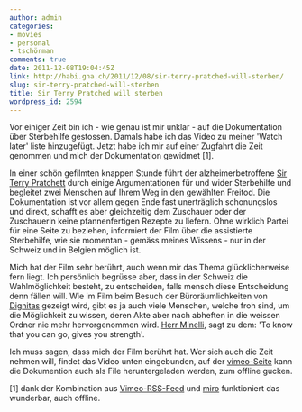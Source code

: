 ```yaml
---
author: admin
categories:
- movies
- personal
- tschörman
comments: true
date: 2011-12-08T19:04:45Z
link: http://habi.gna.ch/2011/12/08/sir-terry-pratched-will-sterben/
slug: sir-terry-pratched-will-sterben
title: Sir Terry Pratched will sterben
wordpress_id: 2594
---
```


Vor einiger Zeit bin ich - wie genau ist mir unklar - auf die Dokumentation über Sterbehilfe gestossen. Damals habe ich das Video zu meiner 'Watch later' liste hinzugefügt. Jetzt habe ich mir auf einer Zugfahrt die Zeit genommen und mich der Dokumentation gewidmet [1].




In einer schön gefilmten knappen Stunde führt der alzheimerbetroffene [Sir Terry Pratchett](http://www.terrypratchett.co.uk/) durch einige Argumentationen für und wider Sterbehilfe und begleitet zwei Menschen auf Ihrem Weg in den gewählten Freitod. Die Dokumentation ist vor allem gegen Ende fast unerträglich schonungslos und direkt, schafft es aber gleichzeitig dem Zuschauer oder der Zuschauerin keine pfannenfertigen Rezepte zu liefern. Ohne wirklich Partei für eine Seite zu beziehen, informiert der Film über die assistierte Sterbehilfe, wie sie momentan - gemäss meines Wissens - nur in der Schweiz und in Belgien möglich ist.




Mich hat der Film sehr berührt, auch wenn mir das Thema glücklicherweise fern liegt. Ich persönlich begrüsse aber, dass in der Schweiz die Wahlmöglichkeit besteht, zu entscheiden, falls mensch diese Entscheidung denn fällen will. Wie im Film beim Besuch der Büroräumlichkeiten von [Dignitas](http://dignitas.ch/) gezeigt wird, gibt es ja auch viele Menschen, welche froh sind, um die Möglichkeit zu wissen, deren Akte aber nach abheften in die weissen Ordner nie mehr hervorgenommen wird. [Herr Minelli](http://en.wikipedia.org/wiki/Ludwig_Minelli), sagt zu dem: 'To know that you can go, gives you strength'.




Ich muss sagen, dass mich der Film berührt hat. Wer sich auch die Zeit nehmen will, findet das Video unten eingebunden, auf der [vimeo-Seite](http://vimeo.com/25239708) kann die Dokumention auch als File heruntergeladen werden, zum offline gucken.

[1] dank der Kombination aus [Vimeo-RSS-Feed](http://vimeo.com/habi/likes/) und [miro](http://www.getmiro.com/) funktioniert das wunderbar, auch offline.
